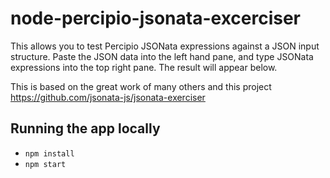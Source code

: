 # node-percipio-jsonata-excerciser

This allows you to test Percipio JSONata expressions against a JSON input structure.
Paste the JSON data into the left hand pane, and type JSONata expressions into the top right pane.
The result will appear below. 

This is based on the great work of many others and this project https://github.com/jsonata-js/jsonata-exerciser

## Running the app locally

- `npm install`
- `npm start`
